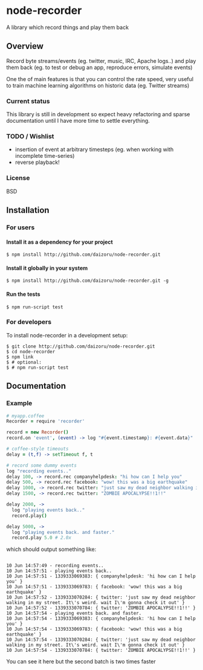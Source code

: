 # node-recorder

 A library which record things and play them back

## Overview

 Record byte streams/events (eg. twitter, music, IRC, Apache logs..) and play them back (eg. to test or debug an app, reproduce errors, simulate events)

 One the of main features is that you can control the rate speed, 
 very useful to train machine learning algorithms on historic data (eg. Twitter streams)

### Current status

  This library is still in development so expect heavy refactoring and sparse documentation until I have more time to settle everything.

### TODO / Wishlist

  * insertion of event at arbitrary timesteps (eg. when working with incomplete time-series)
  * reverse playback!
  
### License

  BSD

## Installation

### For users

#### Install it as a dependency for your project

    $ npm install http://github.com/daizoru/node-recorder.git

#### Install it globally in your system

    $ npm install http://github.com/daizoru/node-recorder.git -g

#### Run the tests

    $ npm run-script test

### For developers

  To install node-recorder in a development setup:

    $ git clone http://github.com/daizoru/node-recorder.git
    $ cd node-recorder
    $ npm link
    $ # optional:
    $ # npm run-script test 

## Documentation

### Example

``` coffeescript
# myapp.coffee
Recorder = require 'recorder'

record = new Recorder()
record.on 'event', (event) -> log "#{event.timestamp}: #{event.data}"

# coffee-style timeouts
delay = (t,f) -> setTimeout f, t

# record some dummy events
log "recording events.."
delay 100, -> record.rec companyhelpdesk: "hi how can I help you"
delay 500, -> record.rec facebook: "wow! this was a big earthquake"
delay 1000, -> record.rec twitter: "just saw my dead neighbor walking in my street. It's weird. wait I'm gonna check it out"
delay 1500, -> record.rec twitter: "ZOMBIE APOCALYPSE!!1!!"

delay 2000, -> 
  log "playing events back.."
  record.play()

delay 5000, -> 
  log "playing events back. and faster."
  record.play 5.0 # 2.0x

```

  which should output something like:

```

10 Jun 14:57:49 - recording events..
10 Jun 14:57:51 - playing events back..
10 Jun 14:57:51 - 1339333069383: { companyhelpdesk: 'hi how can I help you' }
10 Jun 14:57:51 - 1339333069783: { facebook: 'wow! this was a big earthquake' }
10 Jun 14:57:52 - 1339333070284: { twitter: 'just saw my dead neighbor walking in my street. It\'s weird. wait I\'m gonna check it out' }
10 Jun 14:57:52 - 1339333070784: { twitter: 'ZOMBIE APOCALYPSE!!1!!' }
10 Jun 14:57:54 - playing events back. and faster.
10 Jun 14:57:54 - 1339333069383: { companyhelpdesk: 'hi how can I help you' }
10 Jun 14:57:54 - 1339333069783: { facebook: 'wow! this was a big earthquake' }
10 Jun 14:57:54 - 1339333070284: { twitter: 'just saw my dead neighbor walking in my street. It\'s weird. wait I\'m gonna check it out' }
10 Jun 14:57:54 - 1339333070784: { twitter: 'ZOMBIE APOCALYPSE!!1!!' }

```

  You can see it here but the second batch is two times faster

